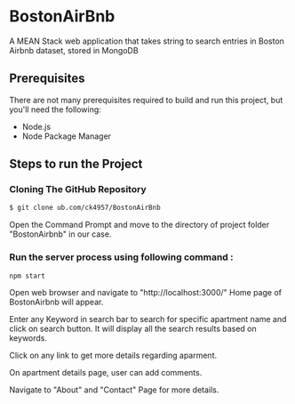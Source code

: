 # BostonAirBnb
A MEAN Stack web application that takes string to search entries in Boston Airbnb dataset, stored in MongoDB

## Prerequisites

There are not many prerequisites required to build and run this project, but you'll need the following:

* Node.js
* Node Package Manager

## Steps to run the Project

### Cloning The GitHub Repository
  ```bash
  $ git clone ub.com/ck4957/BostonAirBnb
  ```
  Open the Command Prompt and move to the directory of project folder "BostonAirbnb" in our case. 

### Run the server process using following command :  
  ```
  npm start
  ```

  Open web browser and navigate to "http://localhost:3000/"
  Home page of BostonAirbnb will appear.

  Enter any Keyword in search bar to search for specific apartment name and click on search button. It will display all the     search results based on keywords.

  Click on any link to get more details regarding aparment. 

  On apartment details page, user can add comments. 

  Navigate to "About" and "Contact" Page for more details.
